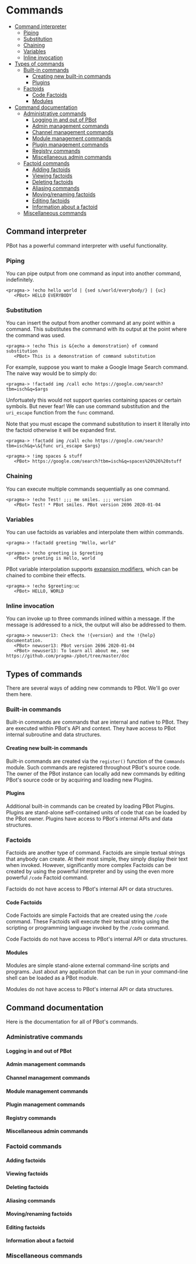 
# Commands

<!-- md-toc-begin -->
  * [Command interpreter](#command-interpreter)
    * [Piping](#piping)
    * [Substitution](#substitution)
    * [Chaining](#chaining)
    * [Variables](#variables)
    * [Inline invocation](#inline-invocation)
  * [Types of commands](#types-of-commands)
    * [Built-in commands](#built-in-commands)
      * [Creating new built-in commands](#creating-new-built-in-commands)
      * [Plugins](#plugins)
    * [Factoids](#factoids)
      * [Code Factoids](#code-factoids)
      * [Modules](#modules)
  * [Command documentation](#command-documentation)
    * [Administrative commands](#administrative-commands)
      * [Logging in and out of PBot](#logging-in-and-out-of-pbot)
      * [Admin management commands](#admin-management-commands)
      * [Channel management commands](#channel-management-commands)
      * [Module management commands](#module-management-commands)
      * [Plugin management commands](#plugin-management-commands)
      * [Registry commands](#registry-commands)
      * [Miscellaneous admin commands](#miscellaneous-admin-commands)
    * [Factoid commands](#factoid-commands)
      * [Adding factoids](#adding-factoids)
      * [Viewing factoids](#viewing-factoids)
      * [Deleting factoids](#deleting-factoids)
      * [Aliasing commands](#aliasing-commands)
      * [Moving/renaming factoids](#movingrenaming-factoids)
      * [Editing factoids](#editing-factoids)
      * [Information about a factoid](#information-about-a-factoid)
    * [Miscellaneous commands](#miscellaneous-commands)
<!-- md-toc-end -->

## Command interpreter

PBot has a powerful command interpreter with useful functionality.

### Piping

You can pipe output from one command as input into another command, indefinitely.

    <pragma-> !echo hello world | {sed s/world/everybody/} | {uc}
       <PBot> HELLO EVERYBODY

### Substitution

You can insert the output from another command at any point within a command. This
substitutes the command with its output at the point where the command was used.

    <pragma-> !echo This is &{echo a demonstration} of command substitution
       <PBot> This is a demonstration of command substitution

For example, suppose you want to make a Google Image Search command. The naive
way would be to simply do:

    <pragma-> !factadd img /call echo https://google.com/search?tbm=isch&q=$args

Unfortuately this would not support queries containing spaces or certain symbols. But
never fear! We can use command substitution and the `uri_escape` function from the
`func` command.

Note that you must escape the command substitution to insert it literally into the
factoid otherwise it will be expanded first.

    <pragma-> !factadd img /call echo https://google.com/search?tbm=isch&q=\&{func uri_escape $args}

    <pragma-> !img spaces & stuff
       <PBot> https://google.com/search?tbm=isch&q=spaces%20%26%20stuff

### Chaining

You can execute multiple commands sequentially as one command.

    <pragma-> !echo Test! ;;; me smiles. ;;; version
       <PBot> Test! * PBot smiles. PBot version 2696 2020-01-04

### Variables

You can use factoids as variables and interpolate them within commands.

    <pragma-> !factadd greeting "Hello, world"

    <pragma-> !echo greeting is $greeting
       <PBot> greeting is Hello, world

PBot variable interpolation supports [expansion modifiers](doc/Factoids.md#expansion-modifiers), which can be chained to
combine their effects.

    <pragma-> !echo $greeting:uc
       <PBot> HELLO, WORLD

### Inline invocation

You can invoke up to three commands inlined within a message.  If the message
is addressed to a nick, the output will also be addressed to them.

    <pragma-> newuser13: Check the !{version} and the !{help} documentation.
       <PBot> newuser13: PBot version 2696 2020-01-04
       <PBot> newuser13: To learn all about me, see https://github.com/pragma-/pbot/tree/master/doc

## Types of commands

There are several ways of adding new commands to PBot. We'll go over them here.

### Built-in commands

Built-in commands are commands that are internal and native to PBot. They are
executed within PBot's API and context. They have access to PBot internal
subroutine and data structures.

#### Creating new built-in commands

Built-in commands are created via the `register()` function of the `Commands`
module. Such commands are registered throughout PBot's source code. The owner
of the PBot instance can locally add new commands by editing PBot's source code
or by acquiring and loading new Plugins.

#### Plugins

Additional built-in commands can be created by loading PBot Plugins. Plugins are
stand-alone self-contained units of code that can be loaded by the PBot owner.
Plugins have access to PBot's internal APIs and data structures.

### Factoids

Factoids are another type of command. Factoids are simple textual strings that
anybody can create. At their most simple, they simply display their text when
invoked. However, significantly more complex Factoids can be created by using
the powerful interpreter and by using the even more powerful `/code` Factoid
command.

Factoids do not have access to PBot's internal API or data structures.

#### Code Factoids

Code Factoids are simple Factoids that are created using the `/code` command.
These Factoids will execute their textual string using the scripting or programming
language invoked by the `/code` command.

Code Factoids do not have access to PBot's internal API or data structures.

#### Modules

Modules are simple stand-alone external command-line scripts and programs. Just
about any application that can be run in your command-line shell can be loaded as
a PBot module.

Modules do not have access to PBot's internal API or data structures.

## Command documentation

Here is the documentation for all of PBot's commands.

### Administrative commands

#### Logging in and out of PBot

#### Admin management commands

#### Channel management commands

#### Module management commands

#### Plugin management commands

#### Registry commands

#### Miscellaneous admin commands

### Factoid commands

#### Adding factoids

#### Viewing factoids

#### Deleting factoids

#### Aliasing commands

#### Moving/renaming factoids

#### Editing factoids

#### Information about a factoid

### Miscellaneous commands


